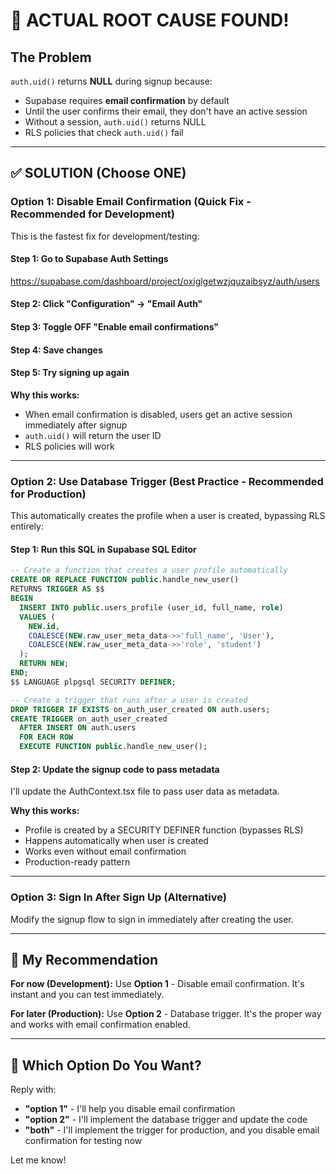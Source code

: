 # 🎯 ACTUAL ROOT CAUSE FOUND!

## The Problem
`auth.uid()` returns **NULL** during signup because:
- Supabase requires **email confirmation** by default
- Until the user confirms their email, they don't have an active session
- Without a session, `auth.uid()` returns NULL
- RLS policies that check `auth.uid()` fail

---

## ✅ SOLUTION (Choose ONE)

### **Option 1: Disable Email Confirmation (Quick Fix - Recommended for Development)**

This is the fastest fix for development/testing:

#### Step 1: Go to Supabase Auth Settings
https://supabase.com/dashboard/project/oxiglgetwzjquzaibsyz/auth/users

#### Step 2: Click "Configuration" → "Email Auth"

#### Step 3: Toggle OFF "Enable email confirmations"

#### Step 4: Save changes

#### Step 5: Try signing up again

**Why this works:** 
- When email confirmation is disabled, users get an active session immediately after signup
- `auth.uid()` will return the user ID
- RLS policies will work

---

### **Option 2: Use Database Trigger (Best Practice - Recommended for Production)**

This automatically creates the profile when a user is created, bypassing RLS entirely:

#### Step 1: Run this SQL in Supabase SQL Editor

```sql
-- Create a function that creates a user profile automatically
CREATE OR REPLACE FUNCTION public.handle_new_user()
RETURNS TRIGGER AS $$
BEGIN
  INSERT INTO public.users_profile (user_id, full_name, role)
  VALUES (
    NEW.id,
    COALESCE(NEW.raw_user_meta_data->>'full_name', 'User'),
    COALESCE(NEW.raw_user_meta_data->>'role', 'student')
  );
  RETURN NEW;
END;
$$ LANGUAGE plpgsql SECURITY DEFINER;

-- Create a trigger that runs after a user is created
DROP TRIGGER IF EXISTS on_auth_user_created ON auth.users;
CREATE TRIGGER on_auth_user_created
  AFTER INSERT ON auth.users
  FOR EACH ROW
  EXECUTE FUNCTION public.handle_new_user();
```

#### Step 2: Update the signup code to pass metadata

I'll update the AuthContext.tsx file to pass user data as metadata.

**Why this works:**
- Profile is created by a SECURITY DEFINER function (bypasses RLS)
- Happens automatically when user is created
- Works even without email confirmation
- Production-ready pattern

---

### **Option 3: Sign In After Sign Up (Alternative)**

Modify the signup flow to sign in immediately after creating the user.

---

## 🚀 My Recommendation

**For now (Development):** Use **Option 1** - Disable email confirmation. It's instant and you can test immediately.

**For later (Production):** Use **Option 2** - Database trigger. It's the proper way and works with email confirmation enabled.

---

## 📝 Which Option Do You Want?

Reply with:
- **"option 1"** - I'll help you disable email confirmation
- **"option 2"** - I'll implement the database trigger and update the code
- **"both"** - I'll implement the trigger for production, and you disable email confirmation for testing now

Let me know!
